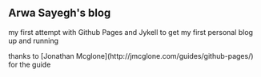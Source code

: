 <h2> Arwa Sayegh's blog </h2>
<p> my first attempt with Github Pages and Jykell to get my first personal blog up and running </p>
</p> thanks to [Jonathan Mcglone](http://jmcglone.com/guides/github-pages/) for the guide </p>
